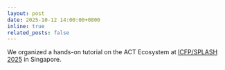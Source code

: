 ```yaml
---
layout: post
date: 2025-10-12 14:00:00+0800
inline: true
related_posts: false
---
```


We organized a hands-on tutorial on the ACT Ecosystem at [ICFP/SPLASH 2025](https://act-compiler.github.io/tutorials/splash2025/) in Singapore.
